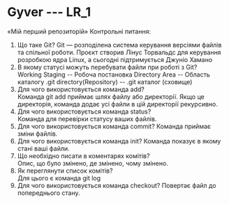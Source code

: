 # Gyver --- LR_1
«Мій перший репозиторій»
                    Контрольні питання:
1.	Що таке Git? 
  Git — розподілена система керування версіями файлів та спільної роботи. Проєкт створив Лінус Торвальдс для керування розробкою ядра Linux, а сьогодні підтримується Джуніо Хамано
2.	В якому статусі можуть перебувати файли при роботі з Git?   
  Working Staging  -- Робоча постановка
  Directory Area -- Область каталогу
  .git directory(Repository) -- .git каталог (сховище)
3.	Для чого використовується  команда add?  
	Команда git add приймає шлях файлу або директорії. Якщо це директорія, команда додає усі файли в цій директорії рекурсивно.
4.	Для чого використовується  команда status?  
	Команда для перевірки статусу ваших файлів.
6.	Для чого використовується  команда commit? 
	Команда приймає зміни файлів.
8.	Для чого використовується  команда init? 
	Команда показує в якому стані ваші файли.
10.	Що необхідно писати в коментарях комітів?  
	Опис, що було змінено, де змінено, чому змінено.
12.	Як переглянути список комітів?  
	Для цього є команда git log
14.	Для чого використовується  команда checkout? 
	Повертає файл до попереднього стану.
